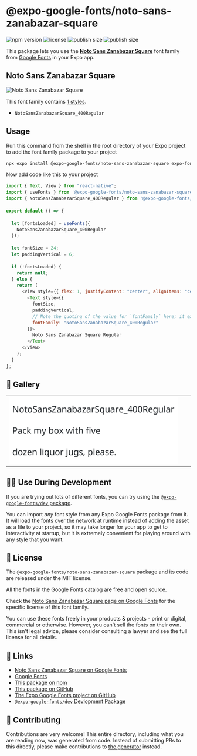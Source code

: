 # @expo-google-fonts/noto-sans-zanabazar-square

![npm version](https://flat.badgen.net/npm/v/@expo-google-fonts/noto-sans-zanabazar-square)
![license](https://flat.badgen.net/github/license/expo/google-fonts)
![publish size](https://flat.badgen.net/packagephobia/install/@expo-google-fonts/noto-sans-zanabazar-square)
![publish size](https://flat.badgen.net/packagephobia/publish/@expo-google-fonts/noto-sans-zanabazar-square)

This package lets you use the [**Noto Sans Zanabazar Square**](https://fonts.google.com/specimen/Noto+Sans+Zanabazar+Square) font family from [Google Fonts](https://fonts.google.com/) in your Expo app.

## Noto Sans Zanabazar Square

![Noto Sans Zanabazar Square](./font-family.png)

This font family contains [1 styles](#-gallery).

- `NotoSansZanabazarSquare_400Regular`

## Usage

Run this command from the shell in the root directory of your Expo project to add the font family package to your project

```sh
npx expo install @expo-google-fonts/noto-sans-zanabazar-square expo-font
```

Now add code like this to your project

```js
import { Text, View } from "react-native";
import { useFonts } from '@expo-google-fonts/noto-sans-zanabazar-square/useFonts';
import { NotoSansZanabazarSquare_400Regular } from '@expo-google-fonts/noto-sans-zanabazar-square/400Regular';

export default () => {

  let [fontsLoaded] = useFonts({
    NotoSansZanabazarSquare_400Regular
  });

  let fontSize = 24;
  let paddingVertical = 6;

  if (!fontsLoaded) {
    return null;
  } else {
    return (
      <View style={{ flex: 1, justifyContent: "center", alignItems: "center" }}>
        <Text style={{
          fontSize,
          paddingVertical,
          // Note the quoting of the value for `fontFamily` here; it expects a string!
          fontFamily: "NotoSansZanabazarSquare_400Regular"
        }}>
          Noto Sans Zanabazar Square Regular
        </Text>
      </View>
    );
  }
};
```

## 🔡 Gallery


||||
|-|-|-|
|![NotoSansZanabazarSquare_400Regular](./400Regular/NotoSansZanabazarSquare_400Regular.ttf.png)||||


## 👩‍💻 Use During Development

If you are trying out lots of different fonts, you can try using the [`@expo-google-fonts/dev` package](https://github.com/expo/google-fonts/tree/master/font-packages/dev#readme).

You can import _any_ font style from any Expo Google Fonts package from it. It will load the fonts over the network at runtime instead of adding the asset as a file to your project, so it may take longer for your app to get to interactivity at startup, but it is extremely convenient for playing around with any style that you want.


## 📖 License

The `@expo-google-fonts/noto-sans-zanabazar-square` package and its code are released under the MIT license.

All the fonts in the Google Fonts catalog are free and open source.

Check the [Noto Sans Zanabazar Square page on Google Fonts](https://fonts.google.com/specimen/Noto+Sans+Zanabazar+Square) for the specific license of this font family.

You can use these fonts freely in your products & projects - print or digital, commercial or otherwise. However, you can't sell the fonts on their own. This isn't legal advice, please consider consulting a lawyer and see the full license for all details.

## 🔗 Links

- [Noto Sans Zanabazar Square on Google Fonts](https://fonts.google.com/specimen/Noto+Sans+Zanabazar+Square)
- [Google Fonts](https://fonts.google.com/)
- [This package on npm](https://www.npmjs.com/package/@expo-google-fonts/noto-sans-zanabazar-square)
- [This package on GitHub](https://github.com/expo/google-fonts/tree/master/font-packages/noto-sans-zanabazar-square)
- [The Expo Google Fonts project on GitHub](https://github.com/expo/google-fonts)
- [`@expo-google-fonts/dev` Devlopment Package](https://github.com/expo/google-fonts/tree/master/font-packages/dev)

## 🤝 Contributing

Contributions are very welcome! This entire directory, including what you are reading now, was generated from code. Instead of submitting PRs to this directly, please make contributions to [the generator](https://github.com/expo/google-fonts/tree/master/packages/generator) instead.
